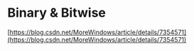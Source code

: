 # Binary & Bitwise

[https://blog.csdn.net/MoreWindows/article/details/7354571](https://blog.csdn.net/MoreWindows/article/details/7354571)

